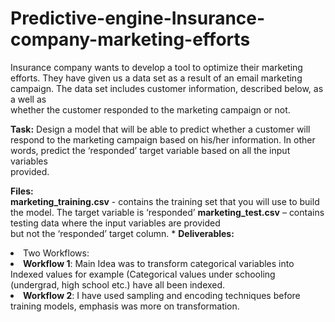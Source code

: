 # Predictive-engine-Insurance-company-marketing-efforts
Insurance	company	wants to	develop	a	tool	to	optimize	their
marketing	efforts.	They	have	given	us	a	data	set	as	a	result	of an	email	marketing	
campaign.	The	data	set	includes	customer	information, described	below,	as	a	well	as	
whether	the	customer	responded	to	the	marketing	campaign or	not.

**Task:**
Design	a	model	that	will	be	able	to	predict	whether	a	customer	will	respond	to	the	
marketing	campaign	based	on	his/her	information.	In	other	words,	predict	the	
‘responded’ target	variable	based	on	all	the	input	variables	
provided.

**Files:	
marketing_training.csv** - contains	the	training	set	that	you	will	use	to	build	the	
model.	The	target	variable is	‘responded’
**marketing_test.csv** – contains	testing	data	where	the	input	variables	are	provided	
but	not	the	‘responded’ target	column.
*
**Deliverables:**
<li>Two Workflows:
    <li> <b>Workflow 1</b>: Main Idea was to transform categorical variables into Indexed values for example (Categorical values under schooling (undergrad, high school etc.) have all been indexed.</li>
    <li><b>Workflow 2</b>:  I have used sampling and encoding techniques before training models, emphasis was more on transformation.</li>
</li>

